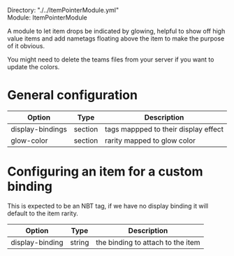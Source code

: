 Directory: "./../ItemPointerModule.yml"  
Module: ItemPointerModule

A module to let item drops be indicated by glowing, helpful to show off high value items and add nametags floating above the item to make the purpose of it obvious.

You might need to delete the teams files from your server if you want to update the colors.

# General configuration

| Option | Type | Description |
|-|-|-|
| display-bindings | section | tags mappped to their display effect |
| glow-color | section | rarity mapped to glow color |

# Configuring an item for a custom binding

This is expected to be an NBT tag, if we have no display binding it will default to the item rarity.

| Option | Type | Description |
|-|-|-|
| display-binding | string | the binding to attach to the item |